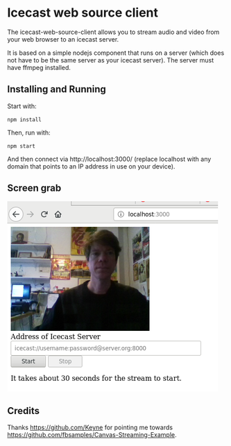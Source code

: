 # Icecast web source client

The icecast-web-source-client allows you to stream audio and video from your web browser to an icecast server.

It is based on a simple nodejs component that runs on a server (which does not have to be the same server as your icecast server). The server must have ffmpeg installed.

## Installing and Running

Start with:

    npm install

Then, run with:

    npm start

And then connect via http://localhost:3000/ (replace localhost with any domain that points to an IP address in use on your device).

## Screen grab

![Screen grab of broadcaster](docs/screengrab.png)

## Credits 

Thanks https://github.com/Keyne for pointing me towards https://github.com/fbsamples/Canvas-Streaming-Example.
